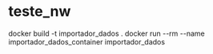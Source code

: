 # teste_nw


docker build -t importador_dados .
docker run --rm --name importador_dados_container importador_dados